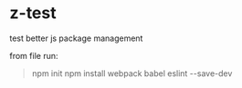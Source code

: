 # z-test
test better js package management 

from file run: 
> npm init
> npm install webpack babel eslint --save-dev 
